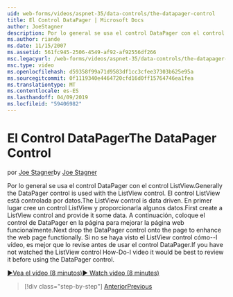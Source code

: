 ```yaml
---
uid: web-forms/videos/aspnet-35/data-controls/the-datapager-control
title: El Control DataPager | Microsoft Docs
author: JoeStagner
description: Por lo general se usa el control DataPager con el control ListView. El control ListView está controlada por datos. En primer lugar crear un control ListView y proporcionarla algunos d...
ms.author: riande
ms.date: 11/15/2007
ms.assetid: 561fc945-2506-4549-af92-af92556df266
msc.legacyurl: /web-forms/videos/aspnet-35/data-controls/the-datapager-control
msc.type: video
ms.openlocfilehash: d59358f99a71d9583df1cc3cfee37303b625e95a
ms.sourcegitcommit: 0f1119340e4464720cfd16d0ff15764746ea1fea
ms.translationtype: MT
ms.contentlocale: es-ES
ms.lasthandoff: 04/09/2019
ms.locfileid: "59406982"
---
```

# <a name="the-datapager-control"></a><span data-ttu-id="e58f7-105">El Control DataPager</span><span class="sxs-lookup"><span data-stu-id="e58f7-105">The DataPager Control</span></span>

<span data-ttu-id="e58f7-106">por [Joe Stagner](https://github.com/JoeStagner)</span><span class="sxs-lookup"><span data-stu-id="e58f7-106">by [Joe Stagner](https://github.com/JoeStagner)</span></span>

<span data-ttu-id="e58f7-107">Por lo general se usa el control DataPager con el control ListView.</span><span class="sxs-lookup"><span data-stu-id="e58f7-107">Generally the DataPager control is used with the ListView control.</span></span> <span data-ttu-id="e58f7-108">El control ListView está controlada por datos.</span><span class="sxs-lookup"><span data-stu-id="e58f7-108">The ListView control is data driven.</span></span> <span data-ttu-id="e58f7-109">En primer lugar cree un control ListView y proporcionarla algunos datos.</span><span class="sxs-lookup"><span data-stu-id="e58f7-109">First create a ListView control and provide it some data.</span></span> <span data-ttu-id="e58f7-110">A continuación, coloque el control de DataPager en la página para mejorar la página web funcionalmente.</span><span class="sxs-lookup"><span data-stu-id="e58f7-110">Next drop the DataPager control onto the page to enhance the web page functionally.</span></span> <span data-ttu-id="e58f7-111">Si no se haya visto el ListView control cómo--I vídeo, es mejor que lo revise antes de usar el control DataPager.</span><span class="sxs-lookup"><span data-stu-id="e58f7-111">If you have not watched the ListView control How-Do-I video it would be best to review it before using the DataPager control.</span></span>

[<span data-ttu-id="e58f7-112">&#9654;Vea el vídeo (8 minutos)</span><span class="sxs-lookup"><span data-stu-id="e58f7-112">&#9654; Watch video (8 minutes)</span></span>](https://channel9.msdn.com/Blogs/ASP-NET-Site-Videos/the-datapager-control)

> [!div class="step-by-step"]
> [<span data-ttu-id="e58f7-113">Anterior</span><span class="sxs-lookup"><span data-stu-id="e58f7-113">Previous</span></span>](the-listview-control.md)
